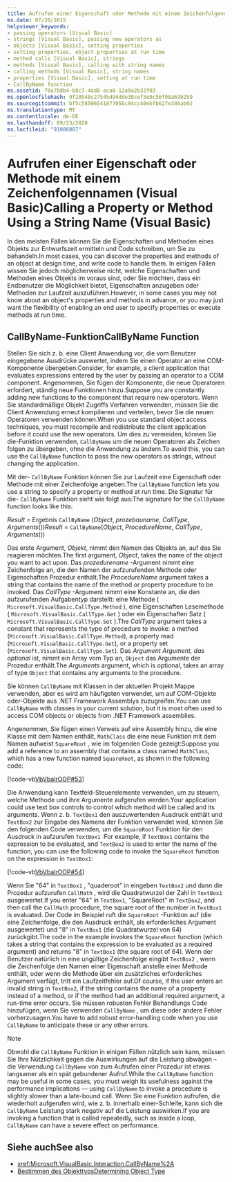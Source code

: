 ```yaml
---
title: Aufrufen einer Eigenschaft oder Methode mit einem Zeichenfolgennamen
ms.date: 07/20/2015
helpviewer_keywords:
- passing operators [Visual Basic]
- strings [Visual Basic], passing new operators as
- objects [Visual Basic], setting properties
- setting properties, object properties at run time
- method calls [Visual Basic], strings
- methods [Visual Basic], calling with string names
- calling methods [Visual Basic], string names
- properties [Visual Basic], setting at run time
- CallByName function
ms.assetid: 79a7b8b4-b8c7-4ad8-aca8-12a9a2b32f03
ms.openlocfilehash: 9f28548c27545d94dde38cef3e9c56f98a69b259
ms.sourcegitcommit: bf5c5850654187705bc94cc40ebfb62fe346ab02
ms.translationtype: MT
ms.contentlocale: de-DE
ms.lasthandoff: 09/23/2020
ms.locfileid: "91086087"
---
```

# <a name="calling-a-property-or-method-using-a-string-name-visual-basic"></a><span data-ttu-id="facc9-102">Aufrufen einer Eigenschaft oder Methode mit einem Zeichenfolgennamen (Visual Basic)</span><span class="sxs-lookup"><span data-stu-id="facc9-102">Calling a Property or Method Using a String Name (Visual Basic)</span></span>

<span data-ttu-id="facc9-103">In den meisten Fällen können Sie die Eigenschaften und Methoden eines Objekts zur Entwurfszeit ermitteln und Code schreiben, um Sie zu behandeln.</span><span class="sxs-lookup"><span data-stu-id="facc9-103">In most cases, you can discover the properties and methods of an object at design time, and write code to handle them.</span></span> <span data-ttu-id="facc9-104">In einigen Fällen wissen Sie jedoch möglicherweise nicht, welche Eigenschaften und Methoden eines Objekts im voraus sind, oder Sie möchten, dass ein Endbenutzer die Möglichkeit bietet, Eigenschaften anzugeben oder Methoden zur Laufzeit auszuführen.</span><span class="sxs-lookup"><span data-stu-id="facc9-104">However, in some cases you may not know about an object's properties and methods in advance, or you may just want the flexibility of enabling an end user to specify properties or execute methods at run time.</span></span>  
  
## <a name="callbyname-function"></a><span data-ttu-id="facc9-105">CallByName-Funktion</span><span class="sxs-lookup"><span data-stu-id="facc9-105">CallByName Function</span></span>  

 <span data-ttu-id="facc9-106">Stellen Sie sich z. b. eine Client Anwendung vor, die vom Benutzer eingegebene Ausdrücke auswertet, indem Sie einen Operator an eine COM-Komponente übergeben.</span><span class="sxs-lookup"><span data-stu-id="facc9-106">Consider, for example, a client application that evaluates expressions entered by the user by passing an operator to a COM component.</span></span> <span data-ttu-id="facc9-107">Angenommen, Sie fügen der Komponente, die neue Operatoren erfordert, ständig neue Funktionen hinzu.</span><span class="sxs-lookup"><span data-stu-id="facc9-107">Suppose you are constantly adding new functions to the component that require new operators.</span></span> <span data-ttu-id="facc9-108">Wenn Sie standardmäßige Objekt Zugriffs Verfahren verwenden, müssen Sie die Client Anwendung erneut kompilieren und verteilen, bevor Sie die neuen Operatoren verwenden können.</span><span class="sxs-lookup"><span data-stu-id="facc9-108">When you use standard object access techniques, you must recompile and redistribute the client application before it could use the new operators.</span></span> <span data-ttu-id="facc9-109">Um dies zu vermeiden, können Sie die-Funktion verwenden, `CallByName` um die neuen Operatoren als Zeichen folgen zu übergeben, ohne die Anwendung zu ändern.</span><span class="sxs-lookup"><span data-stu-id="facc9-109">To avoid this, you can use the `CallByName` function to pass the new operators as strings, without changing the application.</span></span>  
  
 <span data-ttu-id="facc9-110">Mit der- `CallByName` Funktion können Sie zur Laufzeit eine Eigenschaft oder Methode mit einer Zeichenfolge angeben.</span><span class="sxs-lookup"><span data-stu-id="facc9-110">The `CallByName` function lets you use a string to specify a property or method at run time.</span></span> <span data-ttu-id="facc9-111">Die Signatur für die- `CallByName` Funktion sieht wie folgt aus:</span><span class="sxs-lookup"><span data-stu-id="facc9-111">The signature for the `CallByName` function looks like this:</span></span>  
  
 <span data-ttu-id="facc9-112">*Result*  =  Ergebnis `CallByName` (*Object*, *prozebauname*, *CallType*, *Arguments*())</span><span class="sxs-lookup"><span data-stu-id="facc9-112">*Result* = `CallByName`(*Object*, *ProcedureName*, *CallType*, *Arguments*())</span></span>  
  
 <span data-ttu-id="facc9-113">Das erste Argument, *Objekt*, nimmt den Namen des Objekts an, auf das Sie reagieren möchten.</span><span class="sxs-lookup"><span data-stu-id="facc9-113">The first argument, *Object*, takes the name of the object you want to act upon.</span></span> <span data-ttu-id="facc9-114">Das *prozedurename* -Argument nimmt eine Zeichenfolge an, die den Namen der aufzurufenden Methode oder Eigenschaften Prozedur enthält.</span><span class="sxs-lookup"><span data-stu-id="facc9-114">The *ProcedureName* argument takes a string that contains the name of the method or property procedure to be invoked.</span></span> <span data-ttu-id="facc9-115">Das *CallType* -Argument nimmt eine Konstante an, die den aufzurufenden Aufgabentyp darstellt: eine Methode ( `Microsoft.VisualBasic.CallType.Method` ), eine Eigenschaften Lesemethode ( `Microsoft.VisualBasic.CallType.Get` ) oder ein Eigenschaften Satz ( `Microsoft.VisualBasic.CallType.Set` ).</span><span class="sxs-lookup"><span data-stu-id="facc9-115">The *CallType* argument takes a constant that represents the type of procedure to invoke: a method (`Microsoft.VisualBasic.CallType.Method`), a property read (`Microsoft.VisualBasic.CallType.Get`), or a property set (`Microsoft.VisualBasic.CallType.Set`).</span></span> <span data-ttu-id="facc9-116">Das *Argument Argument, das optional* ist, nimmt ein Array vom Typ an, `Object` das Argumente der Prozedur enthält.</span><span class="sxs-lookup"><span data-stu-id="facc9-116">The *Arguments* argument, which is optional, takes an array of type `Object` that contains any arguments to the procedure.</span></span>  
  
 <span data-ttu-id="facc9-117">Sie können `CallByName` mit Klassen in der aktuellen Projekt Mappe verwenden, aber es wird am häufigsten verwendet, um auf COM-Objekte oder-Objekte aus .NET Framework Assemblys zuzugreifen.</span><span class="sxs-lookup"><span data-stu-id="facc9-117">You can use `CallByName` with classes in your current solution, but it is most often used to access COM objects or objects from .NET Framework assemblies.</span></span>  
  
 <span data-ttu-id="facc9-118">Angenommen, Sie fügen einen Verweis auf eine Assembly hinzu, die eine Klasse mit dem Namen enthält, `MathClass` die eine neue Funktion mit dem Namen aufweist `SquareRoot` , wie im folgenden Code gezeigt:</span><span class="sxs-lookup"><span data-stu-id="facc9-118">Suppose you add a reference to an assembly that contains a class named `MathClass`, which has a new function named `SquareRoot`, as shown in the following code:</span></span>  
  
 [!code-vb[VbVbalrOOP#53](~/samples/snippets/visualbasic/VS_Snippets_VBCSharp/VbVbalrOOP/VB/OOP.vb#53)]  
  
 <span data-ttu-id="facc9-119">Die Anwendung kann Textfeld-Steuerelemente verwenden, um zu steuern, welche Methode und ihre Argumente aufgerufen werden.</span><span class="sxs-lookup"><span data-stu-id="facc9-119">Your application could use text box controls to control which method will be called and its arguments.</span></span> <span data-ttu-id="facc9-120">Wenn z. b. `TextBox1` den auszuwertenden Ausdruck enthält und `TextBox2` zur Eingabe des Namens der Funktion verwendet wird, können Sie den folgenden Code verwenden, um die `SquareRoot` Funktion für den Ausdruck in aufzurufen `TextBox1` :</span><span class="sxs-lookup"><span data-stu-id="facc9-120">For example, if `TextBox1` contains the expression to be evaluated, and `TextBox2` is used to enter the name of the function, you can use the following code to invoke the `SquareRoot` function on the expression in `TextBox1`:</span></span>  
  
 [!code-vb[VbVbalrOOP#54](~/samples/snippets/visualbasic/VS_Snippets_VBCSharp/VbVbalrOOP/VB/OOP.vb#54)]  
  
 <span data-ttu-id="facc9-121">Wenn Sie "64" in `TextBox1` , "quaderoot" in eingeben `TextBox2` und dann die Prozedur aufzurufen `CallMath` , wird die Quadratwurzel der Zahl in `TextBox1` ausgewertet.</span><span class="sxs-lookup"><span data-stu-id="facc9-121">If you enter "64" in `TextBox1`, "SquareRoot" in `TextBox2`, and then call the `CallMath` procedure, the square root of the number in `TextBox1` is evaluated.</span></span> <span data-ttu-id="facc9-122">Der Code im Beispiel ruft die `SquareRoot` -Funktion auf (die eine Zeichenfolge, die den Ausdruck enthält, als erforderliches Argument ausgewertet) und "8" in `TextBox1` (die Quadratwurzel von 64) zurückgibt.</span><span class="sxs-lookup"><span data-stu-id="facc9-122">The code in the example invokes the `SquareRoot` function (which takes a string that contains the expression to be evaluated as a required argument) and returns "8" in `TextBox1` (the square root of 64).</span></span> <span data-ttu-id="facc9-123">Wenn der Benutzer natürlich in eine ungültige Zeichenfolge eingibt `TextBox2` , wenn die Zeichenfolge den Namen einer Eigenschaft anstelle einer Methode enthält, oder wenn die Methode über ein zusätzliches erforderliches Argument verfügt, tritt ein Laufzeitfehler auf.</span><span class="sxs-lookup"><span data-stu-id="facc9-123">Of course, if the user enters an invalid string in `TextBox2`, if the string contains the name of a property instead of a method, or if the method had an additional required argument, a run-time error occurs.</span></span> <span data-ttu-id="facc9-124">Sie müssen robusten Fehler Behandlungs Code hinzufügen, wenn Sie verwenden `CallByName` , um diese oder andere Fehler vorherzusagen.</span><span class="sxs-lookup"><span data-stu-id="facc9-124">You have to add robust error-handling code when you use `CallByName` to anticipate these or any other errors.</span></span>  
  
> [!NOTE]
> <span data-ttu-id="facc9-125">Obwohl die `CallByName` Funktion in einigen Fällen nützlich sein kann, müssen Sie Ihre Nützlichkeit gegen die Auswirkungen auf die Leistung abwägen – die Verwendung `CallByName` von zum Aufrufen einer Prozedur ist etwas langsamer als ein spät gebundener Aufruf.</span><span class="sxs-lookup"><span data-stu-id="facc9-125">While the `CallByName` function may be useful in some cases, you must weigh its usefulness against the performance implications — using `CallByName` to invoke a procedure is slightly slower than a late-bound call.</span></span> <span data-ttu-id="facc9-126">Wenn Sie eine Funktion aufrufen, die wiederholt aufgerufen wird, wie z. b. innerhalb einer-Schleife, kann sich die `CallByName` Leistung stark negativ auf die Leistung auswirken.</span><span class="sxs-lookup"><span data-stu-id="facc9-126">If you are invoking a function that is called repeatedly, such as inside a loop, `CallByName` can have a severe effect on performance.</span></span>  
  
## <a name="see-also"></a><span data-ttu-id="facc9-127">Siehe auch</span><span class="sxs-lookup"><span data-stu-id="facc9-127">See also</span></span>

- <xref:Microsoft.VisualBasic.Interaction.CallByName%2A>
- [<span data-ttu-id="facc9-128">Bestimmen des Objekttyps</span><span class="sxs-lookup"><span data-stu-id="facc9-128">Determining Object Type</span></span>](determining-object-type.md)
